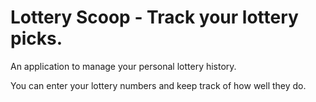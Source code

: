 # Lottery Scoop - Track your lottery picks.

An application to manage your personal lottery history. 

You can enter your lottery numbers and keep track of how well they do.
